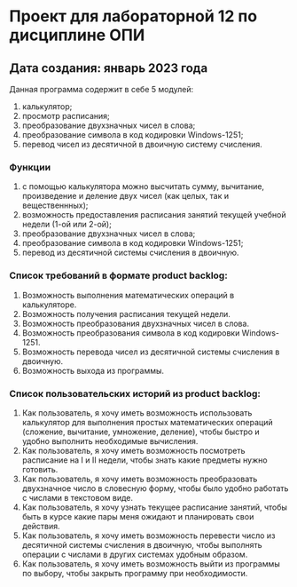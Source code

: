 # Проект для лабораторной 12 по дисциплине ОПИ

## Дата создания: январь 2023 года

Данная программа содержит в себе 5 модулей: 
1. калькулятор;
2. просмотр расписания;
3. преобразование двухзначных чисел в слова;
4. преобразование символа в код кодировки Windows-1251;
5. перевод чисел из десятичной в двоичную систему счисления.

### Функции  
1. с помощью калькулятора можно высчитать сумму, вычитание, произведение и деление двух чисел (как целых, так и вещественнных);
2. возможность предоставления расписания занятий текущей учебной недели (1-ой или 2-ой);
3. преобразование двухзначных чисел в слова;
4. преобразование символа в код кодировки Windows-1251;
5. перевод из десятичной системы счисления в двоичную.

### Список требований в формате product backlog:
1. Возможность выполнения математических операций в калькуляторе.
2. Возможность получения расписания текущей недели.
3. Возможность преобразования двухзначных чисел в слова.
4. Возможность преобразования символа в код кодировки Windows-1251.
5. Возможность перевода чисел из десятичной системы счисления в двоичную.
6. Возможность выхода из программы.

### Список пользовательских историй из product backlog:
1. Как пользователь, я хочу иметь возможность использовать калькулятор для выполнения простых математических операций (сложение, вычитание, умножение, деление), чтобы быстро и удобно выполнить необходимые вычисления.
2. Как пользователь, я хочу иметь возможность посмотреть расписание на I и II недели, чтобы знать какие предметы нужно готовить.
3. Как пользователь, я хочу иметь возможность преобразовать двухзначное число в словесную форму, чтобы было удобно работать с числами в текстовом виде.
4. Как пользователь, я хочу узнать текущее расписание занятий, чтобы быть в курсе какие пары меня ожидают и планировать свои действия.
5. Как пользователь, я хочу иметь возможность перевести число из десятичной системы счисления в двоичную, чтобы выполнять операции с числами в других системах удобным образом.
6. Как пользователь, я хочу иметь возможность выйти из программы по выбору, чтобы закрыть программу при необходимости.
